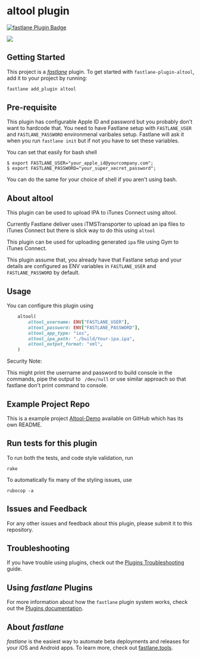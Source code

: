 # altool plugin

[![fastlane Plugin Badge](https://rawcdn.githack.com/fastlane/fastlane/master/fastlane/assets/plugin-badge.svg)](https://rubygems.org/gems/fastlane-plugin-altool)

<a href="https://travis-ci.org/Shashikant86/fastlane-plugin-altool/"><img src="https://img.shields.io/travis/Shashikant86/fastlane-plugin-altool.svg" /></a>

## Getting Started

This project is a [_fastlane_](https://github.com/fastlane/fastlane) plugin. To get started with `fastlane-plugin-altool`, add it to your project by running:

```bash
fastlane add_plugin altool
```

## Pre-requisite

This plugin has configurable Apple ID and password but you probably don't want to hardcode that. You need to have Fastlane setup with `FASTLANE_USER` and `FASTLANE_PASSWORD` environmenal varibales setup. Fastlane will ask it when you run `fastlane init` but if not you have to set these variables.

You can set that easily for bash shell

```
$ export FASTLANE_USER="your_apple_id@yourcompany.com";
$ export FASTLANE_PASSWORD="your_super_xecret_password";
```

You can do the same for your choice of shell if you aren't using bash.


## About altool

This plugin can be used to upload IPA to iTunes Connect using altool.

Currently Fastlane deliver uses iTMSTransporter to upload an ipa files to iTunes Connect but there is slick way to do this using `altool`

This plugin can be used for uploading generated `ipa` file using Gym to iTunes Connect.

This plugin assume that, you already have that Fastlane setup and your details are configured as ENV variables in `FASTLANE_USER` and `FASTLANE_PASSWORD` by default.


## Usage

You can configure this plugin using

```ruby
    altool(
        altool_username: ENV["FASTLANE_USER"],
        altool_password: ENV["FASTLANE_PASSWORD"],
        altool_app_type: "ios",
        altool_ipa_path: "./build/Your-ipa.ipa",
        altool_output_format: "xml",
    )

```

Security Note:  

This might print the username and password to build console in the commands, pipe the output to ` /dev/null` or use similar approach so that fastlane don't print command to console.

## Example Project Repo

This is a example project [Altool-Demo](https://github.com/Shashikant86/Altool-Demo) available on GitHub which has its own README.

## Run tests for this plugin

To run both the tests, and code style validation, run

```
rake
```

To automatically fix many of the styling issues, use
```
rubocop -a
```

## Issues and Feedback

For any other issues and feedback about this plugin, please submit it to this repository.

## Troubleshooting

If you have trouble using plugins, check out the [Plugins Troubleshooting](https://docs.fastlane.tools/plugins/plugins-troubleshooting/) guide.

## Using _fastlane_ Plugins

For more information about how the `fastlane` plugin system works, check out the [Plugins documentation](https://docs.fastlane.tools/plugins/create-plugin/).

## About _fastlane_

_fastlane_ is the easiest way to automate beta deployments and releases for your iOS and Android apps. To learn more, check out [fastlane.tools](https://fastlane.tools).
